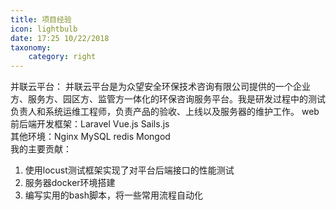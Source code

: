 ```yaml
---
title: 项目经验
icon: lightbulb
date: 17:25 10/22/2018
taxonomy:
    category: right
---
```


并联云平台：
  并联云平台是为众望安全环保技术咨询有限公司提供的一个企业方、服务方、园区方、监管方一体化的环保咨询服务平台。我是研发过程中的测试负责人和系统运维工程师，负责产品的验收、上线以及服务器的维护工作。
web前后端开发框架：Laravel  Vue.js  Sails.js <br/>
其他环境：Nginx  MySQL  redis  Mongod<br/>
我的主要贡献：
1. 使用locust测试框架实现了对平台后端接口的性能测试
2. 服务器docker环境搭建
3. 编写实用的bash脚本，将一些常用流程自动化

